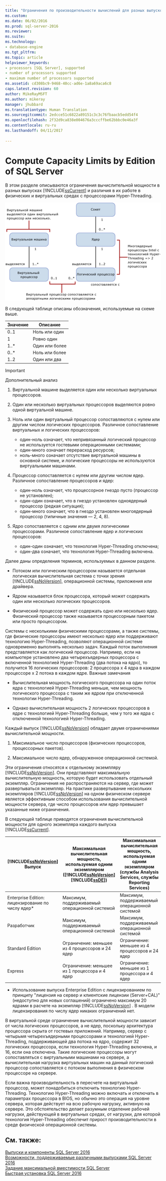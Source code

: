 ```yaml
---
title: "Ограничения по производительности вычислений для разных выпусков SQL Server | Документация Майкрософт"
ms.custom: 
ms.date: 06/02/2016
ms.prod: sql-server-2016
ms.reviewer: 
ms.suite: 
ms.technology:
- database-engine
ms.tgt_pltfrm: 
ms.topic: article
helpviewer_keywords:
- processors [SQL Server], supported
- number of processors supported
- maximum number of processors supported
ms.assetid: cd308bc9-9468-40cc-ad6e-1a8a69aca6c8
caps.latest.revision: 60
author: MikeRayMSFT
ms.author: mikeray
manager: jhubbard
ms.translationtype: Human Translation
ms.sourcegitcommit: 2edcce51c6822a89151c3c3c76fbaacb5edd54f4
ms.openlocfilehash: 2f32d9ca838e004676a3cccffbe62bbbc0e46a3f
ms.contentlocale: ru-ru
ms.lasthandoff: 04/11/2017

---
```

# <a name="compute-capacity-limits-by-edition-of-sql-server"></a>Compute Capacity Limits by Edition of SQL Server
  В этом разделе описываются ограничения вычислительной мощности в разных выпусках [!INCLUDE[ssCurrent](../includes/sscurrent-md.md)] и различия в их работе в физических и виртуальных средах с процессорами Hyper-Threading.  
  
 ![Сопоставление с ограничениями вычислительной мощности](../sql-server/media/compute-capacity-limits.gif "Сопоставление с ограничениями вычислительной мощности")  
  
 В следующей таблице описаны обозначения, используемые на схеме выше.  
  
|Значение|Описание|  
|-----------|-----------------|  
|0..1|Ноль или один|  
|1|Ровно один|  
|1..*|Один или более|  
|0..*|Ноль или более|  
|1..2|Один или два|  
  
> [!IMPORTANT]  
>  Дополнительный анализ  
>   
>  1.  Виртуальной машине выделяется один или несколько виртуальных процессоров.  
> 2.  Один или несколько виртуальных процессоров выделяются ровно одной виртуальной машине.  
> 3.  Ноль или один виртуальный процессор сопоставляются с нулем или другим числом логических процессоров. Различное сопоставление виртуальных и логических процессоров:  
>   
>      -   один-ноль означает, что непривязанный логический процессор не используется гостевыми операционными системами;  
>     -   один-много означает перерасход ресурсов;  
>     -   ноль-много означает отсутствие виртуальной машины в основной системе, и логические процессоры не используются виртуальными машинами.  
> 4.  Процессор сопоставляется с нулем или другим числом ядер. Различное сопоставление процессоров и ядер:  
>   
>      -   один-ноль означает, что процессорное гнездо пусто (процессор не установлен);  
>     -   один-один означает, что в гнездо установлен одноядерный процессор (редкая ситуация);  
>     -   один-много означает, что в гнездо установлен многоядерный процессор (типичные значения — 2, 4, 8).  
> 5.  Ядро сопоставляется с одним или двумя логическими процессорами. Различное сопоставление ядер и логических процессоров:  
>   
>      -   один-один означает, что технология Hyper-Threading отключена;  
>     -   один-два означает, что технология Hyper-Threading включена.  
  
 Далее даны определения терминов, используемых в данном разделе.  
  
-   Потоком или логическим процессором называется отдельная логическая вычислительная система с точки зрения [!INCLUDE[ssNoVersion](../includes/ssnoversion-md.md)], операционной системы, приложения или драйвера.  
  
-   Ядром называется блок процессора, который может содержать один или несколько логических процессоров.  
  
-   Физический процессор может содержать одно или несколько ядер. Физический процессор также называется процессорным пакетом или просто процессором.  
  
 Системы с несколькими физическими процессорами, а также системы, где физические процессоры имеют несколько ядер или поддерживают технологию Hyper-Threading, позволяют операционной системе одновременно выполнять несколько задач. Каждый поток выполнения представляется как логический процессор. Например, если на компьютере установлено два четырехъядерных процессора с включенной технологией Hyper-Threading (два потока на ядро), то получится 16 логических процессоров: 2 процессора x 4 ядра в каждом процессоре x 2 потока в каждом ядре. Важные замечания  
  
-   Вычислительная мощность логического процессора на один поток ядра с технологией Hyper-Threading меньше, чем мощность логического процессора с таким же ядром при отключенной технологии Hyper-Threading.  
  
-   Однако вычислительная мощность 2 логических процессоров в ядре с технологией Hyper-Threading больше, чем у того же ядра с отключенной технологией Hyper-Threading.  
  
 Каждый выпуск [!INCLUDE[ssNoVersion](../includes/ssnoversion-md.md)] обладает двумя ограничениями вычислительной мощности.  
  
1.  Максимальное число процессоров (физических процессоров, процессорных пакетов).  
  
2.  Максимальное число ядер, обнаруженное операционной системой.  
  
 Эти ограничения относятся к отдельному экземпляру [!INCLUDE[ssNoVersion](../includes/ssnoversion-md.md)]. Они представляют максимальную вычислительную мощность, которую будет использовать отдельный экземпляр. Ограничения не распространяются на сервер, где может развертываться экземпляр. На практике развертывание нескольких экземпляров [!INCLUDE[ssNoVersion](../includes/ssnoversion-md.md)] на одном физическом сервере является эффективным способом использования вычислительной мощности сервера, где число процессоров или ядер превышает указанные ниже ограничения.  
  
 В следующей таблице приводятся ограничения вычислительной мощности для одного экземпляра каждого выпуска [!INCLUDE[ssCurrent](../includes/sscurrent-md.md)].  
  
|[!INCLUDE[ssNoVersion](../includes/ssnoversion-md.md)] Выпуск|Максимальная вычислительная мощность, используемая одним экземпляром ([!INCLUDE[ssNoVersion](../includes/ssnoversion-md.md)][!INCLUDE[ssDE](../includes/ssde-md.md)])|Максимальная вычислительная мощность, используемая одним экземпляром (службы Analysis Services, службы Reporting Services)|  
|---------------------------------------|--------------------------------------------------------------------------------------------------------|-------------------------------------------------------------------|  
|Enterprise Edition: лицензирование по числу ядер*|Максимум, поддерживаемый операционной системой|Максимум, поддерживаемый операционной системой|  
|Разработчик|Максимум, поддерживаемый операционной системой|Максимум, поддерживаемый операционной системой|  
|Standard Edition|Ограничение: меньшее из 4 процессоров и 24 ядер|Ограничение: меньшее из 4 процессоров и 24 ядер|  
|Express|Ограничение: меньшее из 1 процессора и 4 ядер|Ограничение: меньшее из 1 процессора и 4 ядер|  
 * Использование выпуска Enterprise Edition с лицензированием по принципу "лицензия на сервер и клиентские лицензии (Server+CAL)" (недоступно для новых соглашений) ограничено максимум 20 ядрами в расчете на экземпляр [!INCLUDE[ssNoVersion](../includes/ssnoversion-md.md)] . В модели лицензирования по числу ядер никаких ограничений нет.  
  
 В виртуальной среде ограничение вычислительной мощности зависит от числа логических процессоров, а не ядер, поскольку архитектура процессора скрыта от гостевых приложений.  Например, сервер с четырьмя четырехъядерными процессорами и технологией Hyper-Threading, поддерживающей два потока на ядро, содержит 32 логических процессора, если технология Hyper-Threading включена, и 16, если она отключена. Такие логические процессоры могут сопоставляться с виртуальными машинами на сервере, а вычислительная нагрузка виртуальных машин на данный логический процессор сопоставляется с потоком выполнения в физическом процессоре на сервере.  
  
 Если важна производительность в пересчете на виртуальный процессор, может понадобиться отключить технологию Hyper-Threading. Технологию Hyper-Threading можно включать и отключать в параметрах процессора в BIOS, но обычно это операция на уровне сервера, которая действует на всю рабочую нагрузку, активную на сервере. Это обстоятельство делает разумным отделение рабочей нагрузки, действующей в виртуальных средах, от нагрузки, для которой технология Hyper-Threading обеспечит прирост производительности в среде физической операционной системы.  
  
## <a name="see-also"></a>См. также:  
 [Выпуски и компоненты SQL Server 2016](../sql-server/editions-and-components-of-sql-server-2016.md)   
 [Возможности, поддерживаемые различными выпусками SQL Server 2016](~/sql-server/editions-and-supported-features-for-sql-server-2016.md)   
 [Задание максимальной вместимости SQL Server](../sql-server/maximum-capacity-specifications-for-sql-server.md)   
 [Быстрая установка SQL Server 2016](http://msdn.microsoft.com/library/672afac9-364d-4946-ad5d-8a2d89cf8d81)  
  
  


